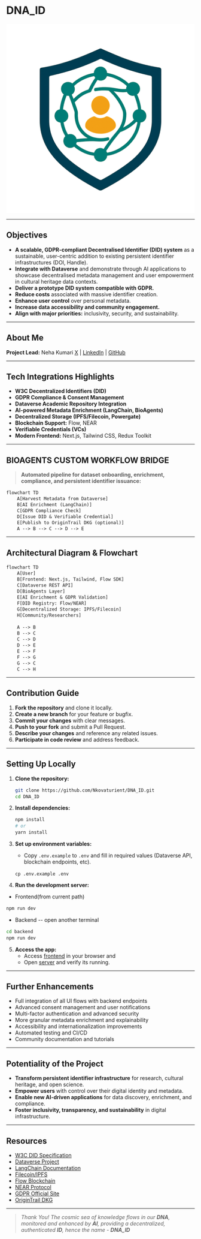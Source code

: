 # DNA_ID

![DNA_ID Logo](public/logo.png)

---

## Objectives
- **A scalable, GDPR-compliant Decentralised Identifier (DID) system** as a sustainable, user-centric addition to existing persistent identifier infrastructures (DOI, Handle).
- **Integrate with Dataverse** and demonstrate through AI applications to showcase decentralised metadata management and user empowerment in cultural heritage data contexts.
- **Deliver a prototype DID system compatible with GDPR.**
- **Reduce costs** associated with massive identifier creation.
- **Enhance user control** over personal metadata.
- **Increase data accessibility and community engagement.**
- **Align with major priorities:** inclusivity, security, and sustainability.

---

## About Me
**Project Lead:** Neha Kumari 
[X](https://x.com/matriX_Nk) | [LinkedIn](https://linkedin.com/in/neha_kumari711) | [GitHub](https://github.com/Nkovaturient)

---

## Tech Integrations Highlights
- **W3C Decentralized Identifiers (DID)**
- **GDPR Compliance & Consent Management**
- **Dataverse Academic Repository Integration**
- **AI-powered Metadata Enrichment (LangChain, BioAgents)**
- **Decentralized Storage (IPFS/Filecoin, Powergate)**
- **Blockchain Support:** Flow, NEAR
- **Verifiable Credentials (VCs)**
- **Modern Frontend:** Next.js, Tailwind CSS, Redux Toolkit

---

## BIOAGENTS CUSTOM WORKFLOW BRIDGE

> **Automated pipeline for dataset onboarding, enrichment, compliance, and persistent identifier issuance:**

```mermaid
flowchart TD
    A[Harvest Metadata from Dataverse]
    B[AI Enrichment (LangChain)]
    C[GDPR Compliance Check]
    D[Issue DID & Verifiable Credential]
    E[Publish to OriginTrail DKG (optional)]
    A --> B --> C --> D --> E
```

---

## Architectural Diagram & Flowchart

```mermaid
flowchart TD
    A[User]
    B[Frontend: Next.js, Tailwind, Flow SDK]
    C[Dataverse REST API]
    D[BioAgents Layer]
    E[AI Enrichment & GDPR Validation]
    F[DID Registry: Flow/NEAR]
    G[Decentralized Storage: IPFS/Filecoin]
    H[Community/Researchers]
    
    A --> B
    B --> C
    C --> D
    D --> E
    E --> F
    F --> G
    G --> C
    C --> H
```

---

## Contribution Guide

1. **Fork the repository** and clone it locally.
2. **Create a new branch** for your feature or bugfix.
3. **Commit your changes** with clear messages.
4. **Push to your fork** and submit a Pull Request.
5. **Describe your changes** and reference any related issues.
6. **Participate in code review** and address feedback.

---

## Setting Up Locally

1. **Clone the repository:**
   ```bash
   git clone https://github.com/Nkovaturient/DNA_ID.git
   cd DNA_ID
   ```
2. **Install dependencies:**
   ```bash
   npm install
   # or
   yarn install
   ```
3. **Set up environment variables:**
   - Copy `.env.example` to `.env` and fill in required values (Dataverse API, blockchain endpoints, etc).

    `cp .env.example .env`

4. **Run the development server:**
  - Frontend(from current path)

   ```bash
   npm run dev
   ```
   - Backend -- open another terminal

   ```bash
   cd backend
   npm run dev
   ```

5. **Access the app:**
   - Access [frontend](http://localhost:5173) in your browser and
   - Open [server](http://localhost:3000) and verify its running.

---

## Further Enhancements
- Full integration of all UI flows with backend endpoints
- Advanced consent management and user notifications
- Multi-factor authentication and advanced security
- More granular metadata enrichment and explainability
- Accessibility and internationalization improvements
- Automated testing and CI/CD
- Community documentation and tutorials

---

## Potentiality of the Project
- **Transform persistent identifier infrastructure** for research, cultural heritage, and open science.
- **Empower users** with control over their digital identity and metadata.
- **Enable new AI-driven applications** for data discovery, enrichment, and compliance.
- **Foster inclusivity, transparency, and sustainability** in digital infrastructure.

---

## Resources
- [W3C DID Specification](https://www.w3.org/TR/did-core/)
- [Dataverse Project](https://dataverse.org/)
- [LangChain Documentation](https://js.langchain.com/docs/)
- [Filecoin/IPFS](https://filecoin.io/)
- [Flow Blockchain](https://www.onflow.org/)
- [NEAR Protocol](https://near.org/)
- [GDPR Official Site](https://gdpr.eu/)
- [OriginTrail DKG](https://origintrail.io/)

---

> _Thank You! The cosmic sea of knowledge flows in our **DNA**, monitored and enhanced by **AI**, providing a decentralized, authenticated **ID**, hence the name - **DNA_ID**_ 